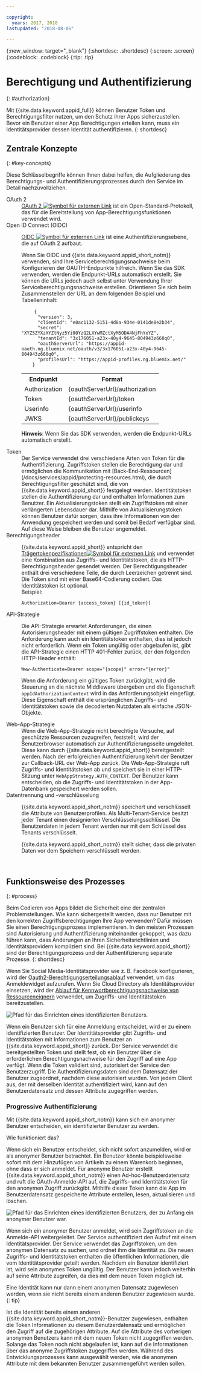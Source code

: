 ```yaml
---

copyright:
  years: 2017, 2018
lastupdated: "2018-08-06"

---
```


{:new_window: target="_blank"}
{:shortdesc: .shortdesc}
{:screen: .screen}
{:codeblock: .codeblock}
{:tip: .tip}

# Berechtigung und Authentifizierung
{: #authorization}

Mit {{site.data.keyword.appid_full}} können Benutzer Token und Berechtigungsfilter nutzen, um den Schutz ihrer Apps sicherzustellen. Bevor ein Benutzer einer App Berechtigungen erteilen kann, muss ein Identitätsprovider dessen Identität authentifizieren.
{: shortdesc}


## Zentrale Konzepte
{: #key-concepts}

Diese Schlüsselbegriffe können Ihnen dabei helfen, die Aufgliederung des Berechtigungs- und Authentifizierungsprozesses durch den Service im Detail nachzuvollziehen.

<dl>
  <dt>OAuth 2</dt>
    <dd><a href="https://tools.ietf.org/html/rfc6749" target="_blank">OAuth 2 <img src="../../icons/launch-glyph.svg" alt="Symbol für externen Link"></a> ist ein Open-Standard-Protokoll, das für die Bereitstellung von App-Berechtigungsfunktionen verwendet wird.</dd>
  <dt>Open ID Connect (OIDC)</dt>
    <dd><p><a href="http://openid.net/developers/specs/" target="_blank">OIDC <img src="../../icons/launch-glyph.svg" alt="Symbol für externen Link"></a> ist eine Authentifizierungsebene, die auf OAuth 2 aufbaut.</p>
    <p>Wenn Sie OIDC und {{site.data.keyword.appid_short_notm}} verwenden, sind Ihre Serviceberechtigungsnachweise beim Konfigurieren der OAUTH-Endpunkte hilfreich. Wenn Sie das SDK verwenden, werden die Endpunkt-URLs automatisch erstellt. Sie können die URLs jedoch auch selbst unter Verwendung Ihrer Serviceberechtigungsnachweise erstellen. Orientieren Sie sich beim Zusammenstellen der URL an dem folgenden Beispiel und Tabelleninhalt: </p>
    <pre class="codeblock">
    <code>{
      "version": 3,
      "clientId": "e8ac1132-5151-4d8a-934e-0141de8e2b34",
      "secret": "XYZ5ZYXzXYZtNyz5Yi00YzQ2LXYwMZctXyM5ODA4NjFhYxYZ",
      "tenantId": "3x176051-a23x-40y4-9645-804943z660q0",
      "oauthServerUrl": "https://appid-oauth.ng.bluemix.net/oauth/v3/3x176051-a23x-40y4-9645-804943z660q0",
      "profilesUrl": "https://appid-profiles.ng.bluemix.net/"
    }</code></pre>
    <table>
      <tr>
        <th>Endpunkt</th>
        <th>Format</th>
      </tr>
      <tr>
        <td>Authorization</td>
        <td>{oauthServerUrl}/authorization</td>
      </tr>
      <tr>
        <td>Token</td>
        <td>{oauthServerUrl}/token</td>
      </tr>
      <tr>
        <td>Userinfo</td>
        <td>{oauthServerUrl}/userinfo</td>
      </tr>
      <tr>
        <td>JWKS</td>
        <td>{oauthServerUrl}/publickeys</td>
      </tr>
    </table>
    <p><strong>Hinweis</strong>: Wenn Sie das SDK verwenden, werden die Endpunkt-URLs automatisch erstellt. </p></dd>
  <dt>Token</dt>
    <dd>Der Service verwendet drei verschiedene Arten von Token für die Authentifizierung. Zugriffstoken stellen die Berechtigung dar und ermöglichen die Kommunikation mit [Back-End-Ressourcen](/docs/services/appid/protecting-resources.html), die durch Berechtigungsfilter geschützt sind, die von {{site.data.keyword.appid_short}} festgelegt werden. Identitätstoken stellen die Authentifizierung dar und enthalten Informationen zum Benutzer. Ein Aktualisierungstoken stellt ein Zugriffstoken mit einer verlängerten Lebensdauer dar. Mithilfe von Aktualisierungstoken können Benutzer dafür sorgen, dass ihre Informationen von der Anwendung gespeichert werden und somit bei Bedarf verfügbar sind. Auf diese Weise bleiben die Benutzer angemeldet. </dd>
  <dt>Berechtigungsheader</dt>
    <dd><p>{{site.data.keyword.appid_short}} entspricht den <a href="https://tools.ietf.org/html/rfc6750" target="blank">Trägertokenpezifikationen<img src="../../icons/launch-glyph.svg" alt="Symbol für externen Link"></a> und verwendet eine Kombination aus Zugriffs- und Identitätstoken, die als HTTP-Berechtigungsheader gesendet werden. Der Berechtigungsheader enthält drei verschiedene Teile, die durch Leerzeichen getrennt sind. Die Token sind mit einer Base64-Codierung codiert. Das Identitätstoken ist optional.</br>
    Beispiel:</p>
    <pre><code>Authorization=Bearer {access_token} [{id_token}]</pre></code></dd>
  <dt>API-Strategie</dt>
    <dd><p>Die API-Strategie erwartet Anforderungen, die einen Autorisierungsheader mit einem gültigen Zugriffstoken enthalten. Die Anforderung kann auch ein Identitätstoken enthalten, dies ist jedoch nicht erforderlich. Wenn ein Token ungültig oder abgelaufen ist, gibt die API-Strategie einen HTTP 401-Fehler zurück, der den folgenden HTTP-Header enthält:</p> <pre><code>Www-Authenticate=Bearer scope="{scope}" error="{error}"</code></pre>
    <p>Wenn die Anforderung ein gültiges Token zurückgibt, wird die Steuerung an die nächste Middleware übergeben und die Eigenschaft <code>appIdAuthorizationContext</code> wird in das Anforderungsobjekt eingefügt. Diese Eigenschaft enthält die ursprünglichen Zugriffs- und Identitätstoken sowie die decodierten Nutzdaten als einfache JSON-Objekte.</dd>
  <dt>Web-App-Strategie</dt>
    <dd>Wenn die Web-App-Strategie nicht berechtigte Versuche, auf geschützte Ressourcen zuzugreifen, feststellt, wird der Benutzerbrowser automatisch zur Authentifizierungsseite umgeleitet. Diese kann durch {{site.data.keyword.appid_short}} bereitgestellt werden. Nach der erfolgreichen Authentifizierung kehrt der Benutzer zur Callback-URL der Web-App zurück. Die Web-App-Strategie ruft Zugriffs- und Identitätstoken ab und speichert sie in einer HTTP-Sitzung unter <code>WebAppStrategy.AUTH_CONTEXT</code>. Der Benutzer kann entscheiden, ob die Zugriffs- und Identitätstoken in der App-Datenbank gespeichert werden sollen.</dd>
  <dt>Datentrennung und -verschlüsselung</dt>
    <dd><p>{{site.data.keyword.appid_short_notm}} speichert und verschlüsselt die Attribute von Benutzerprofilen. Als Multi-Tenant-Service besitzt jeder Tenant einen designierten Verschlüsselungsschlüssel. Die Benutzerdaten in jedem Tenant werden nur mit dem Schlüssel des Tenants verschlüsselt.</p>
    <p>{{site.data.keyword.appid_short_notm}} stellt sicher, dass die privaten Daten vor dem Speichern verschlüsselt werden.</p></dd>
</dl>

</br>

## Funktionsweise des Prozesses
{: #process}

Beim Codieren von Apps bildet die Sicherheit eine der zentralen Problemstellungen. Wie kann sichergestellt werden, dass nur Benutzer mit den korrekten Zugriffsberechtigungen Ihre App verwenden? Dafür müssen Sie einen Berechtigungsprozess implementieren. In den meisten Prozessen sind Autorisierung und Authentifizierung miteinander gekoppelt, was dazu führen kann, dass Änderungen an Ihren Sicherheitsrichtlinien und Identitätsprovidern kompliziert sind. Bei {{site.data.keyword.appid_short}} sind der Berechtigungsprozess und der Authentifizierung separate Prozesse.
{: shortdesc}

Wenn Sie Social Media-Identitätsprovider wie z. B. Facebook konfigurieren, wird der [Oauth2-Berechtigungserteilungsablauf](https://oauthlib.readthedocs.io/en/stable/oauth2/grants/authcode.html) verwendet, um das Anmeldewidget aufzurufen. Wenn Sie Cloud Directory als Identitätsprovider einsetzen, wird der [Ablauf für Kennwortberechtigungsnachweise von Ressourceneignern](https://oauthlib.readthedocs.io/en/stable/oauth2/grants/password.html) verwendet, um Zugriffs- und Identitätstoken bereitzustellen.

![Pfad für das Einrichten eines identifizierten Benutzers.](/images/authenticationtrail.png)

Wenn ein Benutzer sich für eine Anmeldung entscheidet, wird er zu einem identifizierten Benutzer. Der Identitätsprovider gibt Zugriffs- und Identitätstoken mit Informationen zum Benutzer an {{site.data.keyword.appid_short}} zurück. Der Service verwendet die bereitgestellten Token und stellt fest, ob ein Benutzer über die erforderlichen Berechtigungsnachweise für den Zugriff auf eine App verfügt. Wenn die Token validiert sind, autorisiert der Service den Benutzerzugriff. Die Authentifizierungsdaten sind dem Datensatz der Benutzer zugeordnet, nachdem diese autorisiert wurden. Von jedem Client aus, der mit derselben Identität authentifiziert wird, kann auf den Benutzerdatensatz und dessen Attribute zugegriffen werden.

### Progressive Authentifizierung

Mit {{site.data.keyword.appid_short_notm}} kann sich ein anonymer Benutzer entscheiden, ein identifizierter Benutzer zu werden.

Wie funktioniert das?

Wenn sich ein Benutzer entscheidet, sich nicht sofort anzumelden, wird er als anonymer Benutzer betrachtet. Ein Benutzer könnte beispielsweise sofort mit dem Hinzufügen von Artikeln zu einem Warenkorb beginnen, ohne dass er sich anmeldet. Für anonyme Benutzer erstellt {{site.data.keyword.appid_short_notm}} einen Ad-hoc-Benutzerdatensatz und ruft die OAuth-Anmelde-API auf, die Zugriffs- und Identitätstoken für den anonymen Zugriff zurückgibt. Mithilfe dieser Token kann die App im Benutzerdatensatz gespeicherte Attribute erstellen, lesen, aktualisieren und löschen.

![Pfad für das Einrichten eines identifizierten Benutzers, der zu Anfang ein anonymer Benutzer war.](/images/anon-authenticationtrail.png)

Wenn sich ein anonymer Benutzer anmeldet, wird sein Zugriffstoken an die Anmelde-API weitergeleitet. Der Service authentifiziert den Aufruf mit einem Identitätsprovider. Der Service verwendet das Zugriffstoken, um den anonymen Datensatz zu suchen, und ordnet ihm die Identität zu. Die neuen Zugriffs- und Identitätstoken enthalten die öffentlichen Informationen, die vom Identitätsprovider geteilt werden. Nachdem ein Benutzer identifiziert ist, wird sein anonymes Token ungültig. Der Benutzer kann jedoch weiterhin auf seine Attribute zugreifen, da dies mit dem neuen Token möglich ist.

Eine Identität kann nur dann einem anonymen Datensatz zugewiesen werden, wenn sie nicht bereits einem anderen Benutzer zugewiesen wurde.
{: tip}

Ist die Identität bereits einem anderen {{site.data.keyword.appid_short_notm}}-Benutzer zugewiesen, enthalten die Token Informationen zu diesem Benutzerdatensatz und ermöglichen den Zugriff auf die zugehörigen Attribute. Auf die Attribute des vorherigen anonymen Benutzers kann mit dem neuen Token nicht zugegriffen werden. Solange das Token noch nicht abgelaufen ist, kann auf die Informationen über das anonyme Zugriffstoken zugegriffen werden. Während des Entwicklungsprozesses kann ausgewählt werden, wie die anonymen Attribute mit dem bekannten Benutzer zusammengeführt werden sollen.
